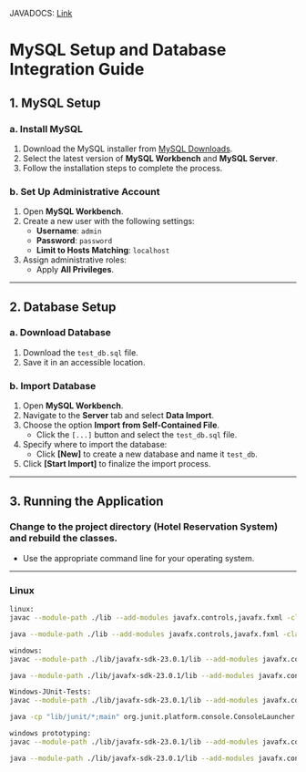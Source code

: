 <!-- ROE you are not to make changes to this git repository. use your own repository and i will pull as needed and make the changes. -->

JAVADOCS: [Link](https://rpalmon.github.io/hotelreserv-380/main/package-summary.html)

# MySQL Setup and Database Integration Guide

## 1. MySQL Setup

### a. Install MySQL
1. Download the MySQL installer from [MySQL Downloads](https://dev.mysql.com/downloads/installer/).
2. Select the latest version of **MySQL Workbench** and **MySQL Server**.
3. Follow the installation steps to complete the process.

### b. Set Up Administrative Account
1. Open **MySQL Workbench**.
2. Create a new user with the following settings:
   - **Username**: `admin`
   - **Password**: `password`
   - **Limit to Hosts Matching**: `localhost`
3. Assign administrative roles:
   - Apply **All Privileges**.

---

## 2. Database Setup

### a. Download Database
1. Download the `test_db.sql` file.
2. Save it in an accessible location.

### b. Import Database
1. Open **MySQL Workbench**.
2. Navigate to the **Server** tab and select **Data Import**.
3. Choose the option **Import from Self-Contained File**.
   - Click the `[...]` button and select the `test_db.sql` file.
4. Specify where to import the database:
   - Click **[New]** to create a new database and name it `test_db`.
5. Click **[Start Import]** to finalize the import process.

---

## 3. Running the Application

### Change to the project directory (Hotel Reservation System) and rebuild the classes.  
- Use the appropriate command line for your operating system.

---

### Linux
```bash
linux:
javac --module-path ./lib --add-modules javafx.controls,javafx.fxml -classpath .:linux-mysql-connector/mysql-connector-java-9.1.0.jar main/*.java

java --module-path ./lib --add-modules javafx.controls,javafx.fxml -classpath .:linux-mysql-connector/mysql-connector-java-9.1.0.jar main.Main

windows:
javac --module-path ./lib/javafx-sdk-23.0.1/lib --add-modules javafx.controls,javafx.fxml -classpath .;window-mysql-connector/* main/*.java

java --module-path ./lib/javafx-sdk-23.0.1/lib --add-modules javafx.controls,javafx.fxml -classpath .;window-mysql-connector/* main.Main

Windows-JUnit-Tests:
javac --module-path ./lib/javafx-sdk-23.0.1/lib --add-modules javafx.controls,javafx.fxml -cp ".;lib/junit/*;main/*;window-mysql-connector/*" -d bin main/*.java

java -cp "lib/junit/*;main" org.junit.platform.console.ConsoleLauncher --scan-class-path

windows prototyping:
javac --module-path ./lib/javafx-sdk-23.0.1/lib --add-modules javafx.controls,javafx.fxml -classpath .;window-mysql-connector/* main/*.java

java --module-path ./lib/javafx-sdk-23.0.1/lib --add-modules javafx.controls,javafx.fxml -classpath .;window-mysql-connector/* main.HotelSystem